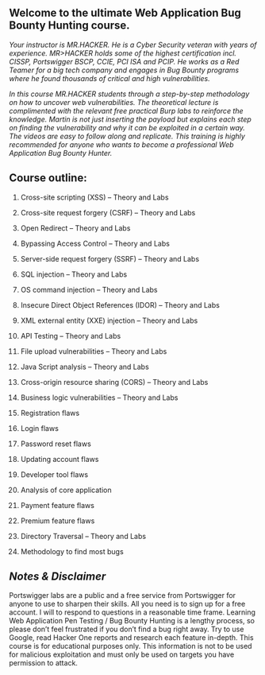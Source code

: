 
Welcome to the ultimate Web Application Bug Bounty Hunting course.
----------------------------------------------------------------------

_Your instructor is MR.HACKER. He is a Cyber Security veteran with years of experience. MR>HACKER holds some of the highest certification incl. CISSP, Portswigger BSCP, CCIE, PCI ISA and PCIP. He works as a Red Teamer for a big tech company and engages in Bug Bounty programs where he found thousands of critical and high vulnerabilities._

_In this course MR.HACKER students through a step-by-step methodology on how to uncover web vulnerabilities. The theoretical lecture is complimented with the relevant free practical Burp labs to reinforce the knowledge. Martin is not just inserting the payload but explains each step on finding the vulnerability and why it can be exploited in a certain way. The videos are easy to follow along and replicate. This training is highly recommended for anyone who wants to become a professional Web Application Bug Bounty Hunter._

Course outline:
------------------

1. Cross-site scripting (XSS) – Theory and Labs

2. Cross-site request forgery (CSRF) – Theory and Labs

3. Open Redirect – Theory and Labs

4. Bypassing Access Control – Theory and Labs

5. Server-side request forgery (SSRF) – Theory and Labs

6. SQL injection – Theory and Labs

7. OS command injection – Theory and Labs

8. Insecure Direct Object References (IDOR) – Theory and Labs

9. XML external entity (XXE) injection – Theory and Labs

10. API Testing – Theory and Labs

11. File upload vulnerabilities – Theory and Labs

12. Java Script analysis – Theory and Labs

13. Cross-origin resource sharing (CORS) – Theory and Labs

14. Business logic vulnerabilities – Theory and Labs

15. Registration flaws

16. Login flaws

17. Password reset flaws

18. Updating account flaws

19. Developer tool flaws

20. Analysis of core application

21. Payment feature flaws

22. Premium feature flaws

23. Directory Traversal – Theory and Labs

24. Methodology to find most bugs

_Notes & Disclaimer_
---------------------

Portswigger labs are a public and a free service from Portswigger for anyone to use to sharpen their skills. All you need is to sign up for a free account. I will to respond to questions in a reasonable time frame. Learning Web Application Pen Testing / Bug Bounty Hunting is a lengthy process, so please don’t feel frustrated if you don’t find a bug right away. Try to use Google, read Hacker One reports and research each feature in-depth. This course is for educational purposes only. This information is not to be used for malicious exploitation and must only be used on targets you have permission to attack.
